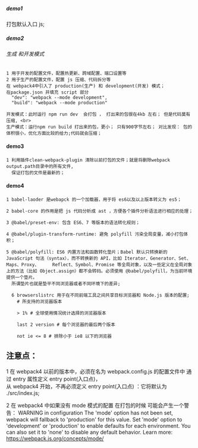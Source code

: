 


##### demo1 
  打包默认入口 js;
##### demo2 
  ###### 生成 和开发模式
    1 用于开发的配置文件，配置热更新、跨域配置、端口设置等
    2 用于生产的配置文件，配置 js 压缩、代码拆分等
    在 webpack4中引入了 production(生产) 和 development(开发) 模式；
    在package.json 并填充 script 部分
      "dev": "webpack --mode development",
      "build": "webpack --mode production"

    开发模式：此时运行 npm run dev  会打包 ， 打出来的包很在4kb 左右； 但是代码莫有压缩, <br>
    生产模式：运行npm run build 打出来的包，更小； 只有900字节左右； 对比发现： 包的体积很小，优化方面比较的给力;代码就会压缩；
#### demo3 
    1 利用插件clean-webpack-plugin 清除以前打包的文件；就是将删除webpack output.path目录中的所有文件,
      保证打包的文件是最新的；

#### demo4
    1 babel-laoder 是webapck 的一个加载器，用于将 es6以及以上版本转义为 es5；

    2 babel-core 的作用是把 js 代码分析成 ast ，方便各个插件分析语法进行相应的处理；

    3 @babel/preset-env: 包含 ES6、7 等版本的语法转化规则；

    4 @babel/plugin-transform-runtime: 避免 polyfill 污染全局变量，减小打包体积；

    5 @babel/polyfill: ES6 内置方法和函数转化垫片；Babel 默认只转换新的 JavaScript 句法（syntax），而不转换新的 API，比如 Iterator、Generator、Set、Maps、Proxy、     Reflect、Symbol、Promise 等全局对象，以及一些定义在全局对象上的方法（比如 Object.assign）都不会转码。必须使用 @babel/polyfill，为当前环境提供一个垫片。
      所谓垫片也就是垫平不同浏览器或者不同环境下的差异;

      6 browserslistrc 用于在不同前端工具之间共享目标浏览器和 Node.js 版本的配置;
        # 所支持的浏览器版本

        > 1% # 全球使用情况统计选择的浏览器版本

        last 2 version # 每个浏览器的最后两个版本

        not ie <= 8 # 排除小于 ie8 以下的浏览器



## 注意点：

  1 在 webpack4 以前的版本中，必须在名为 webpack.config.js 的配置文件中 通过 entry 属性定义 entry point(入口点)，<br>
    从 webpack4 开始，不再必须定义 entry point(入口点) ：它将默认为 ./src/index.js;

  2 在 webpack4 中如果没有 mode 模式的配置 在打包的时候 可能会产生一个警告：
    WARNING in configuration
    The 'mode' option has not been set, webpack will fallback to 'production' for this value. Set 'mode' option to 'development' or 'production' to enable defaults for each environment.
    You can also set it to 'none' to disable any default behavior. Learn more: https://webpack.js.org/concepts/mode/ 
